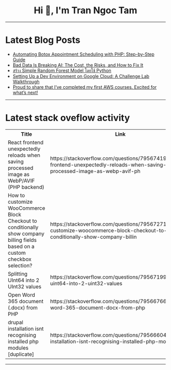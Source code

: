 <h1 align="center">Hi 👋, I'm Tran Ngoc Tam</h1>

---

# Latest Blog Posts 
<!-- BLOG-POST-LIST:START -->
- [Automating Botox Appointment Scheduling with PHP: Step-by-Step Guide](https://dev.to/karen_londres/automating-botox-appointment-scheduling-with-php-step-by-step-guide-5bal)
- [Bad Data Is Breaking AI: The Cost, the Risks, and How to Fix It](https://dev.to/joacod/bad-data-is-breaking-ai-the-cost-the-risks-and-how-to-fix-it-56nh)
- [สร้าง Simple Random Forest Model โดยใช้ Python](https://dev.to/kawin951/sraang-simple-random-forest-model-odyaich-python-3i5c)
- [Setting Up a Dev Environment on Google Cloud: A Challenge Lab Walkthrough](https://dev.to/kelechiedeh/setting-up-a-dev-environment-on-google-cloud-a-challenge-lab-walkthrough-2jci)
- [Proud to share that I’ve completed my first AWS courses. Excited for what’s next!](https://dev.to/andy_goncalves/proud-to-share-that-ive-completed-my-first-aws-courses-excited-for-whats-next-2e1a)
<!-- BLOG-POST-LIST:END -->

---

# Latest stack oveflow activity
<table>
  <tr><th>Title</th><th>Link</th></tr>
  <!-- STACKOVERFLOW:START --><tr><td>React frontend unexpectedly reloads when saving processed image as WebP/AVIF &lpar;PHP backend&rpar;</td><td>https://stackoverflow.com/questions/79567419/react-frontend-unexpectedly-reloads-when-saving-processed-image-as-webp-avif-ph</td></tr><tr><td>How to customize WooCommerce Block Checkout to conditionally show company billing fields based on a custom checkbox selection?</td><td>https://stackoverflow.com/questions/79567271/how-to-customize-woocommerce-block-checkout-to-conditionally-show-company-billin</td></tr><tr><td>Splitting UInt64 into 2 UInt32 values</td><td>https://stackoverflow.com/questions/79567199/splitting-uint64-into-2-uint32-values</td></tr><tr><td>Open Word 365 document &lpar;.docx&rpar; from PHP</td><td>https://stackoverflow.com/questions/79566766/open-word-365-document-docx-from-php</td></tr><tr><td>drupal installation isnt recognising installed php modules [duplicate]</td><td>https://stackoverflow.com/questions/79566604/drupal-installation-isnt-recognising-installed-php-modules</td></tr><!-- STACKOVERFLOW:END -->
</table>

---


